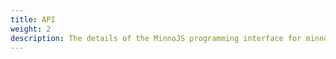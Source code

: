 ```yaml
---
title: API
weight: 2
description: The details of the MinnoJS programming interface for minno-manager
---
```

